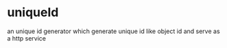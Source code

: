 # uniqueId
an unique id generator which generate unique id like object id and serve as a http service
